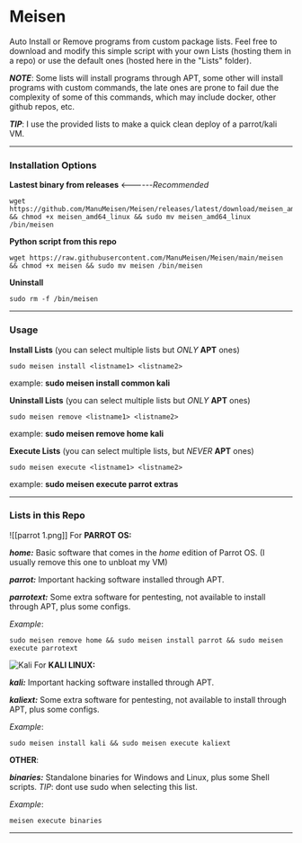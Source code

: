 # **Meisen**
Auto Install or Remove programs from custom package lists.
Feel free to download and modify this simple script with your own Lists (hosting them in a repo) or use the default ones (hosted here in the "Lists" folder).

***NOTE***: Some lists will install programs through APT, some other will install programs with custom commands, the late ones are prone to fail due the complexity of some of this commands, which may include docker, other github repos, etc.

***TIP***: I use the provided lists to make a quick clean deploy of a parrot/kali VM.

------------------------------------------------------------

### **Installation Options** 

**Lastest binary from releases**   <------*Recommended*
```
wget https://github.com/ManuMeisen/Meisen/releases/latest/download/meisen_amd64_linux && chmod +x meisen_amd64_linux && sudo mv meisen_amd64_linux /bin/meisen
```

**Python script from this repo**
```
wget https://raw.githubusercontent.com/ManuMeisen/Meisen/main/meisen && chmod +x meisen && sudo mv meisen /bin/meisen
```

**Uninstall**
```
sudo rm -f /bin/meisen
```



---------------------------------------------------------

### **Usage**

**Install Lists** (you can select multiple lists but *ONLY* **APT** ones)
```
sudo meisen install <listname1> <listname2>
```
example: **sudo meisen install common kali**




**Uninstall Lists** (you can select multiple lists but *ONLY* **APT** ones)
```
sudo meisen remove <listname1> <listname2>
```
example: **sudo meisen remove home kali**



**Execute Lists** (you can select multiple lists, but *NEVER* **APT** ones)
```
sudo meisen execute <listname1> <listname2>
```
example: **sudo meisen execute parrot extras**


-----------------------------------------------------------------------

### **Lists in this Repo**
![[parrot 1.png]]
For **PARROT OS:**  

***home:*** Basic software that comes in the *home* edition of Parrot OS. (I usually remove this one to unbloat my VM)

***parrot:*** Important hacking software installed through APT.

***parrotext:*** Some extra software for pentesting, not available to install through APT, plus some configs.

*Example*: 
```
sudo meisen remove home && sudo meisen install parrot && sudo meisen execute parrotext
```

![Kali](https://raw.githubusercontent.com/ManuMeisen/scripts/main/kali.png)
For **KALI LINUX:**

***kali:*** Important hacking software installed through APT.

***kaliext:*** Some extra software for pentesting, not available to install through APT, plus some configs.

*Example*: 
```
sudo meisen install kali && sudo meisen execute kaliext
```


**OTHER**:

***binaries:*** Standalone binaries for Windows and Linux, plus some Shell scripts. *TIP*: dont use sudo when selecting this list.

*Example*: 
```
meisen execute binaries
```


------------------------------------------------------------------
